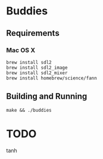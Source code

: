 # Buddies

## Requirements

### Mac OS X

    brew install sdl2
    brew install sdl2_image
    brew install sdl2_mixer
    brew install homebrew/science/fann

## Building and Running

    make && ./buddies

# TODO

tanh